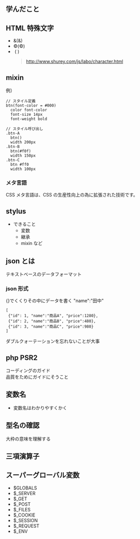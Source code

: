 ## 学んだこと

## HTML 特殊文字


- &amp;(&)
- &copy;(©)
- &nbsp;( )
  > http://www.shurey.com/js/labo/character.html

## mixin

例）

```
// スタイル定義
btn(font-color = #000)
  color font-color
  font-size 14px
  font-weight bold

// スタイル呼び出し
.btn-A
  btn()
  width 200px
.btn-B
  btn(#f0f)
  width 150px
.btn-C
  btn #ff0
  width 100px
```

### メタ言語

CSS メタ言語は、CSS の生産性向上の為に拡張された技術です。

## stylus

- できること
  - 変数
  - 継承
  - mixin など

## json とは

テキストベースのデータフォーマット

### json 形式

{}でくくりその中にデータを書く
"name":"田中"

```
[
 {"id": 1, "name":"商品A", "price":1280},
 {"id": 2, "name":"商品B", "price":480},
 {"id": 3, "name":"商品C", "price":980}
]
```

ダブルクォーテーションを忘れないことが大事

## php PSR2

コーディングのガイド <br>
品質をためにガイドにそうこと

## 変数名

- 変数名はわかりやすくかく

## 型名の確認

大枠の意味を理解する

## 三項演算子

## スーパーグローバル変数

- \$GLOBALS
- \$\_SERVER
- \$\_GET
- \$\_POST
- \$\_FILES
- \$\_COOKIE
- \$\_SESSION
- \$\_REQUEST
- \$\_ENV
